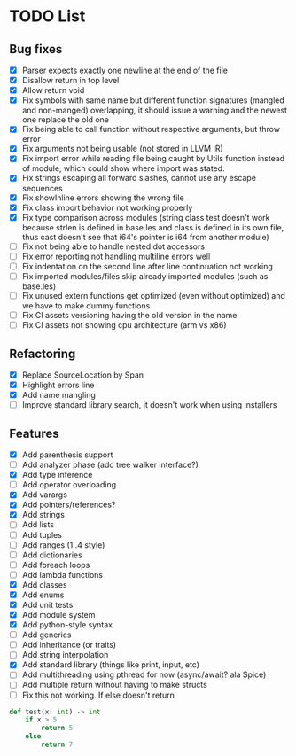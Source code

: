 # TODO List

## Bug fixes
- [x] Parser expects exactly one newline at the end of the file
- [x] Disallow return in top level
- [x] Allow return void
- [x] Fix symbols with same name but different function signatures (mangled and non-manged) overlapping, it should issue a warning and the newest one replace the old one
- [x] Fix being able to call function without respective arguments, but throw error
- [x] Fix arguments not being usable (not stored in LLVM IR)
- [x] Fix import error while reading file being caught by Utils function instead of module, which could show where import was stated.
- [x] Fix strings escaping all forward slashes, cannot use any escape sequences
- [x] Fix showInline errors showing the wrong file
- [x] Fix class import behavior not working properly
- [x] Fix type comparison across modules (string class test doesn't work because strlen is defined in base.les
  and class is defined in its own file, thus cast doesn't see that i64's pointer is i64 from another module)
- [ ] Fix not being able to handle nested dot accessors
- [ ] Fix error reporting not handling multiline errors well
- [ ] Fix indentation on the second line after line continuation not working
- [ ] Fix imported modules/files skip already imported modules (such as base.les)
- [ ] Fix unused extern functions get optimized (even without optimized) and we have to make dummy functions
- [ ] Fix CI assets versioning having the old version in the name
- [ ] Fix CI assets not showing cpu architecture (arm vs x86)

## Refactoring
- [x] Replace SourceLocation by Span
- [x] Highlight errors line
- [x] Add name mangling
- [ ] Improve standard library search, it doesn't work when using installers

## Features
- [x] Add parenthesis support
- [ ] Add analyzer phase (add tree walker interface?)
- [x] Add type inference
- [ ] Add operator overloading
- [x] Add varargs
- [x] Add pointers/references?
- [x] Add strings
- [ ] Add lists
- [ ] Add tuples
- [ ] Add ranges (1..4 style)
- [ ] Add dictionaries
- [ ] Add foreach loops
- [ ] Add lambda functions
- [x] Add classes
- [x] Add enums
- [x] Add unit tests
- [x] Add module system
- [x] Add python-style syntax
- [ ] Add generics
- [ ] Add inheritance (or traits)
- [ ] Add string interpolation
- [x] Add standard library (things like print, input, etc)
- [ ] Add multithreading using pthread for now (async/await? ala Spice)
- [ ] Add multiple return without having to make structs
- [ ] Fix this not working. If else doesn't return 
```python
def test(x: int) -> int
    if x > 5
        return 5
    else
        return 7
```